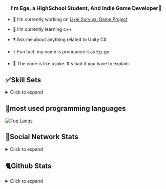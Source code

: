 ### <div align="center">I'm Ege, a HighSchool Student, And Indie Game Developer🤠</div>  



- 🔭 I’m currently working on [Lixei Survival Game Project](https://github.com/bayeggex/Lixei-like-Inventory)  
  

- 🌱 I’m currently learning c++  
  

- ❓ Ask me about anything related to Unity C#  
  

- ⚡ Fun fact: my name is pronounce it as Eg-ge 


- 🎷 The code is like a joke. It's bad if you have to explain

## ✅Skill Sets

<details>
  <summary>Click to expand</summary>
   <table><tr><td valign="top" width="33%">

### Frontend   
<div align="center">  
<a href="https://en.wikipedia.org/wiki/HTML5" target="_blank"><img style="margin: 10px" src="https://profilinator.rishav.dev/skills-assets/html5-original-wordmark.svg" alt="HTML5" height="50" /></a>  
<a href="https://www.w3schools.com/css/" target="_blank"><img style="margin: 10px" src="https://profilinator.rishav.dev/skills-assets/css3-original-wordmark.svg" alt="CSS3" height="50" /></a>  
<a href="https://www.javascript.com/" target="_blank"><img style="margin: 10px" src="https://profilinator.rishav.dev/skills-assets/javascript-original.svg" alt="JavaScript" height="50" /></a>  
</div>

</td><td valign="top" width="33%">



### Backend   
<div align="center">  
<a href="https://docs.microsoft.com/en-us/dotnet/csharp/" target="_blank"><img style="margin: 10px" src="https://profilinator.rishav.dev/skills-assets/csharp-original.svg" alt="C#" height="50" /></a>  
<a href="https://dotnet.microsoft.com/download/dotnet-framework" target="_blank"><img style="margin: 10px" src="https://profilinator.rishav.dev/skills-assets/dot-net-original-wordmark.svg" alt=".NET" height="50" /></a>
</div>

</td><td valign="top" width="33%">



### DevOps  
<div align="center">  
<a href="https://www.android.com/intl/en_in/" target="_blank"><img style="margin: 10px" src="https://profilinator.rishav.dev/skills-assets/android-original-wordmark.svg" alt="Android" height="50" /></a>  
<a href="https://unity.com/" target="_blank"><img style="margin: 10px" src="https://profilinator.rishav.dev/skills-assets/unity.png" alt="Unity" height="50" /></a>  
<a href="https://www.blender.org/" target="_blank"><img style="margin: 10px" src="https://profilinator.rishav.dev/skills-assets/blender_community_badge_white.svg" alt="Blender" height="50" /></a>  
</div>
   </td></tr></table>  
<br/>  
</details>

## 👷most used programming languages
[![Top Langs](https://github-readme-stats.vercel.app/api/top-langs/?username=bayeggex&langs_count=8)](https://github.com/bayeggex/github-readme-stats)

## 🎥Social Network Stats

<details>
  <summary>Click to expand</summary>
   <table><tr><td valign="top" width="33%">
      <p align="center">  
  <a href="https://www.youtube.com/channel/UCBQXlwhjwxaEdUlCY42zvMg?sub_confirmation=1">
    <img alt="youtube subscribers" title="Subscribe to my channel" src="https://img.shields.io/youtube/channel/subscribers/UCBQXlwhjwxaEdUlCY42zvMg?color=%23E05D44&label=Subscribe&logo=youtube&style=for-the-badge&labelColor=CE4630"/></a> 
  <a href="https://www.youtube.com/channel/UCBQXlwhjwxaEdUlCY42zvMg">
    <img alt="youtube views" title="YouTube view Count" src="https://img.shields.io/youtube/channel/views/UCBQXlwhjwxaEdUlCY42zvMg?color=%23E1AD0E&logo=youtube&style=for-the-badge&labelColor=C79600"/></a> 
  <a href="https://twitter.com/eggexbay">
    <img alt="followers" title="Follow on Twitter" src="https://img.shields.io/twitter/follow/eggexbay?color=55960c&labelColor=488207&label=Follow&logo=twitter&logoColor=white&style=for-the-badge"/></a>
  <a href="https://github.com/bayeggex">
    <img alt="followers" title="Follow on github" src="https://img.shields.io/github/followers/bayeggex?color=236ad3&labelColor=1155ba&style=for-the-badge&logo=github&label=Follow"/></a>
</p>



   </td></tr></table>  
<br/>  
</details>

## 🐈Github Stats

<details>
  <summary>Click to expand</summary>
   <table><tr><td valign="top" width="33%">
      <p align="center">  
<div align="center"><img src="https://github-readme-stats.vercel.app/api?username=bayeggex&show_icons=true&count_private=true&hide_border=true" align="center" /></div> 
</p>
<p align="center"><img src="https://count.getloli.com/get/@:bayeggex" alt=":bayeggex" /></p>
   </td></tr></table>  
<br/>  
</details>



  
